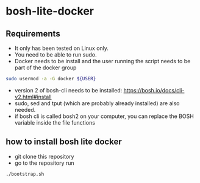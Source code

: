 # bosh-lite-docker


## Requirements
* It only has been tested on Linux only.
* You need to be able to run sudo.
* Docker needs to be install and the user running the script needs to be part of the docker group
```sh
sudo usermod -a -G docker ${USER}
```
* version 2 of bosh-cli needs to be installed: 
https://bosh.io/docs/cli-v2.html#install
* sudo, sed and tput (which are probably already installed) are also needed.
* if bosh cli is called bosh2 on your computer, you can replace the BOSH variable inside the file functions

## how to install bosh lite docker
* git clone this repository
* go to the repository
run 
```sh
./bootstrap.sh
```